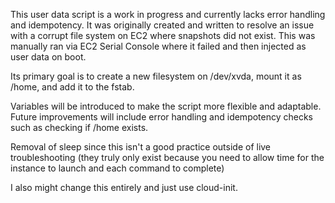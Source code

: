 This user data script is a work in progress and currently lacks error handling and idempotency. It was originally created and written to resolve an issue with a corrupt file system on EC2 where snapshots did not exist. This was manually ran via EC2 Serial Console where it failed and then injected as user data on boot.

Its primary goal is to create a new filesystem on /dev/xvda, mount it as /home, and add it to the fstab. 

Variables will be introduced to make the script more flexible and adaptable. Future improvements will include error handling and idempotency checks such as checking if /home exists. 

Removal of sleep since this isn't a good practice outside of live troubleshooting (they truly only exist because you need to allow time for the instance to launch and each command to complete)

I also might change this entirely and just use cloud-init. 
